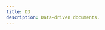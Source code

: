 ```yaml
---
title: D3
description: Data-driven documents.
---
```


<script src="https://d3js.org/d3.v5.min.js"></script>
